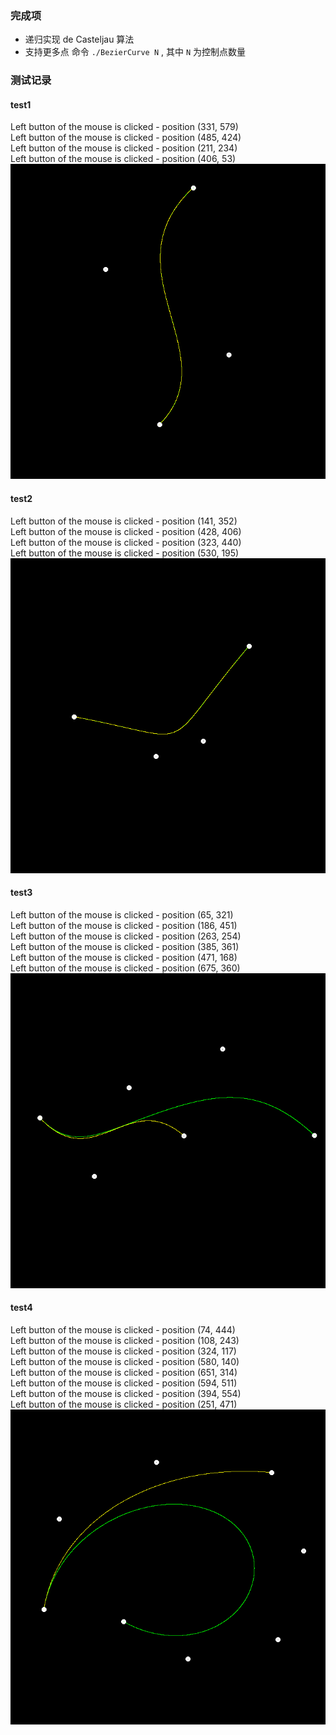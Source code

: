### 完成项
- 递归实现 de Casteljau 算法
- 支持更多点 命令 `./BezierCurve N` , 其中 `N` 为控制点数量


### 测试记录
#### test1
Left button of the mouse is clicked - position (331, 579)  
Left button of the mouse is clicked - position (485, 424)  
Left button of the mouse is clicked - position (211, 234)  
Left button of the mouse is clicked - position (406, 53)   
![](./code/images/test1.png)

#### test2
Left button of the mouse is clicked - position (141, 352)  
Left button of the mouse is clicked - position (428, 406)  
Left button of the mouse is clicked - position (323, 440)  
Left button of the mouse is clicked - position (530, 195)  
![](./code/images/test2.png)

#### test3
Left button of the mouse is clicked - position (65, 321)  
Left button of the mouse is clicked - position (186, 451)  
Left button of the mouse is clicked - position (263, 254)  
Left button of the mouse is clicked - position (385, 361)  
Left button of the mouse is clicked - position (471, 168)  
Left button of the mouse is clicked - position (675, 360)  
![](./code/images/test3.png)

#### test4
Left button of the mouse is clicked - position (74, 444)  
Left button of the mouse is clicked - position (108, 243)   
Left button of the mouse is clicked - position (324, 117)  
Left button of the mouse is clicked - position (580, 140)  
Left button of the mouse is clicked - position (651, 314)  
Left button of the mouse is clicked - position (594, 511)  
Left button of the mouse is clicked - position (394, 554)  
Left button of the mouse is clicked - position (251, 471)  
![](./code/images/test4.png)
